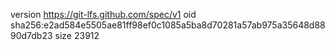 version https://git-lfs.github.com/spec/v1
oid sha256:e2ad584e5505ae81ff98ef0c1085a5ba8d70281a57ab975a35648d8890d7db23
size 23912
